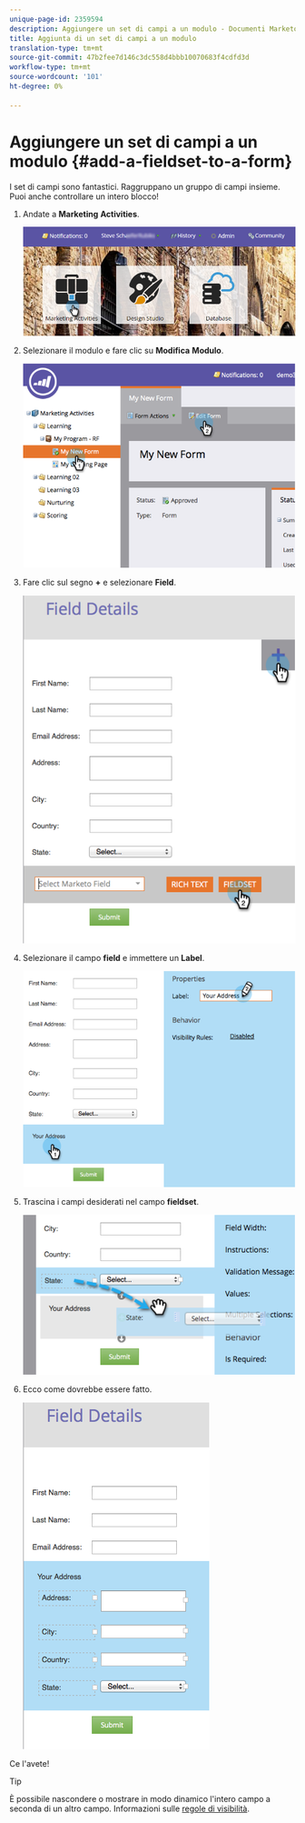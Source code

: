 ```yaml
---
unique-page-id: 2359594
description: Aggiungere un set di campi a un modulo - Documenti Marketo - Documentazione prodotto
title: Aggiunta di un set di campi a un modulo
translation-type: tm+mt
source-git-commit: 47b2fee7d146c3dc558d4bbb10070683f4cdfd3d
workflow-type: tm+mt
source-wordcount: '101'
ht-degree: 0%

---
```



# Aggiungere un set di campi a un modulo {#add-a-fieldset-to-a-form}

I set di campi sono fantastici. Raggruppano un gruppo di campi insieme. Puoi anche controllare un intero blocco!

1. Andate a **Marketing** **Activities**.

   ![](assets/login-marketing-activities-1.png)

1. Selezionare il modulo e fare clic su **Modifica** **Modulo**.

   ![](assets/image2014-9-15-15-3a1-3a22.png)

1. Fare clic sul segno **+** e selezionare **Field**.

   ![](assets/image2014-9-15-15-3a1-3a43.png)

1. Selezionare il campo **field** e immettere un **Label**.

   ![](assets/image2014-9-15-15-3a2-3a0.png)

1. Trascina i campi desiderati nel campo **fieldset**.

   ![](assets/image2014-9-15-15-3a2-3a13.png)

1. Ecco come dovrebbe essere fatto.

   ![](assets/image2014-9-15-15-3a2-3a31.png)

Ce l&#39;avete!

>[!TIP]
>
>È possibile nascondere o mostrare in modo dinamico l&#39;intero campo a seconda di un altro campo. Informazioni sulle [regole di visibilità](dynamically-toggle-visibility-of-a-form-field.md).

